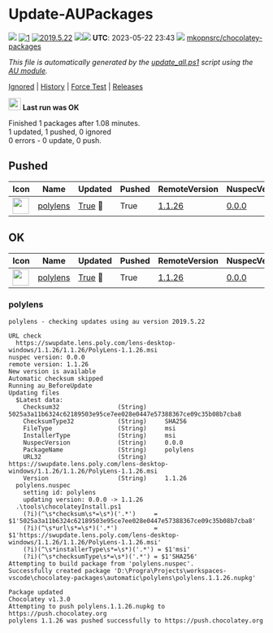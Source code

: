 # Update-AUPackages
[![](https://ci.appveyor.com/api/projects/status/github/mkopnsrc/chocolatey-packages?svg=true)](https://ci.appveyor.com/project/mkopnsrc/chocolatey-packages/build/)
[![1](https://img.shields.io/badge/AU%20packages-1-red.svg)](#ok)
[![2019.5.22](https://img.shields.io/badge/AU-2019.5.22-blue.svg)](https://www.powershellgallery.com/packages/AU)
[![](http://transparent-favicon.info/favicon.ico)](#)[![](http://transparent-favicon.info/favicon.ico)](#)
**UTC**: 2023-05-22 23:43 [![](http://transparent-favicon.info/favicon.ico)](#) [mkopnsrc/chocolatey-packages](https://github.com/mkopnsrc/chocolatey-packages)

_This file is automatically generated by the [update_all.ps1](https://github.com/mkopnsrc/chocolatey-packages/blob/master/update_all.ps1) script using the [AU module](https://github.com/majkinetor/au)._

[Ignored](#ignored) | [History](#update-history) | [Force Test](https://gist.github.com/e19625cdc513d22c7bafe200fd53bad6) | [Releases](https://github.com/mkopnsrc/chocolatey-packages/tags)

<img src='https://cdn.rawgit.com/majkinetor/au/master/AU/Plugins/Report/r_ok.png' width='24'> **Last run was OK**

Finished 1 packages after 1.08 minutes.  
1 updated, 1 pushed, 0 ignored  
0 errors - 0 update, 0 push.  


## Pushed


|Icon|Name|Updated|Pushed|RemoteVersion|NuspecVersion|
|---|---|---|---|---|---|
|<img src="https://cdn.jsdelivr.net/gh/chtof/chocolatey-packages/automatic/plantronicshub/plantronicshub.png" width="32" height="32"/>|[polylens](https://chocolatey.org/packages/polylens/1.1.26)|[True](#polylens) &#x1F538;|True|[1.1.26](https://www.poly.com/us/en/products/services/cloud/poly-lens)|[0.0.0](https://github.com/chtof/chocolatey-packages/tree/master/automatic/polylens)|


## OK


|Icon|Name|Updated|Pushed|RemoteVersion|NuspecVersion|
|---|---|---|---|---|---|
|<img src="https://cdn.jsdelivr.net/gh/chtof/chocolatey-packages/automatic/plantronicshub/plantronicshub.png" width="32" height="32"/>|[polylens](https://chocolatey.org/packages/polylens/1.1.26)|[True](#polylens) &#x1F538;|True|[1.1.26](https://www.poly.com/us/en/products/services/cloud/poly-lens)|[0.0.0](https://github.com/chtof/chocolatey-packages/tree/master/automatic/polylens)|


### polylens



```
polylens - checking updates using au version 2019.5.22

URL check
  https://swupdate.lens.poly.com/lens-desktop-windows/1.1.26/1.1.26/PolyLens-1.1.26.msi
nuspec version: 0.0.0
remote version: 1.1.26
New version is available
Automatic checksum skipped
Running au_BeforeUpdate
Updating files
  $Latest data:
    Checksum32                (String)     5025a3a11b6324c62189503e95ce7ee028e0447e57388367ce09c35b08b7cba8
    ChecksumType32            (String)     SHA256
    FileType                  (String)     msi
    InstallerType             (String)     msi
    NuspecVersion             (String)     0.0.0
    PackageName               (String)     polylens
    URL32                     (String)     https://swupdate.lens.poly.com/lens-desktop-windows/1.1.26/1.1.26/PolyLens-1.1.26.msi
    Version                   (String)     1.1.26
  polylens.nuspec
    setting id: polylens
    updating version: 0.0.0 -> 1.1.26
  .\tools\chocolateyInstall.ps1
    (?i)(^\s*checksum\s*=\s*)('.*')     = $1'5025a3a11b6324c62189503e95ce7ee028e0447e57388367ce09c35b08b7cba8'
    (?i)(^\s*url\s*=\s*)('.*')          = $1'https://swupdate.lens.poly.com/lens-desktop-windows/1.1.26/1.1.26/PolyLens-1.1.26.msi'
    (?i)(^\s*installerType\s*=\s*)('.*') = $1'msi'
    (?i)(^\s*checksumType\s*=\s*)('.*') = $1'SHA256'
Attempting to build package from 'polylens.nuspec'.
Successfully created package 'D:\Progra\Projects\workspaces-vscode\chocolatey-packages\automatic\polylens\polylens.1.1.26.nupkg'

Package updated
Chocolatey v1.3.0
Attempting to push polylens.1.1.26.nupkg to https://push.chocolatey.org
polylens 1.1.26 was pushed successfully to https://push.chocolatey.org
```

